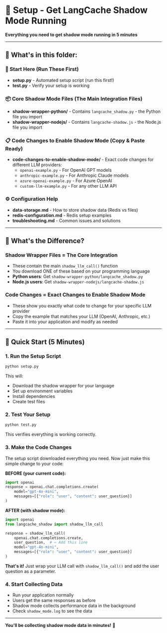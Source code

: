 # 🚀 Setup - Get LangCache Shadow Mode Running

**Everything you need to get shadow mode running in 5 minutes**

---

## 📁 What's in this folder:

### **🎯 Start Here (Run These First)**
- **setup.py** - Automated setup script (run this first!)
- **test.py** - Verify your setup is working

### **📦 Core Shadow Mode Files (The Main Integration Files)**
- **shadow-wrapper-python/** - Contains `langcache_shadow.py` - the Python file you import
- **shadow-wrapper-nodejs/** - Contains `langcache-shadow.js` - the Node.js file you import

### **📋 Code Changes to Enable Shadow Mode (Copy & Paste Ready)**
- **code-changes-to-enable-shadow-mode/** - Exact code changes for different LLM providers:
  - `openai-example.py` - For OpenAI GPT models
  - `anthropic-example.py` - For Anthropic Claude models
  - `azure-openai-example.py` - For Azure OpenAI
  - `custom-llm-example.py` - For any other LLM API

### **⚙️ Configuration Help**
- **data-storage.md** - How to store shadow data (Redis vs files)
- **redis-configuration.md** - Redis setup examples
- **troubleshooting.md** - Common issues and solutions

---

## 🤔 **What's the Difference?**

### **Shadow Wrapper Files** = The Core Integration
- These contain the main `shadow_llm_call()` function
- You download ONE of these based on your programming language
- **Python users**: Get `shadow-wrapper-python/langcache_shadow.py`
- **Node.js users**: Get `shadow-wrapper-nodejs/langcache-shadow.js`

### **Code Changes** = Exact Changes to Enable Shadow Mode
- These show you exactly what code to change for your specific LLM provider
- Copy the example that matches your LLM (OpenAI, Anthropic, etc.)
- Paste it into your application and modify as needed

---

## 🚀 Quick Start (5 Minutes)

### 1. Run the Setup Script
```bash
python setup.py
```
This will:
- Download the shadow wrapper for your language
- Set up environment variables
- Install dependencies
- Create test files

### 2. Test Your Setup
```bash
python test.py
```
This verifies everything is working correctly.

### 3. Make the Code Changes
The setup script downloaded everything you need. Now just make this simple change to your code:

**BEFORE (your current code):**
```python
import openai
response = openai.chat.completions.create(
    model="gpt-4o-mini",
    messages=[{"role": "user", "content": user_question}]
)
```

**AFTER (with shadow mode):**
```python
import openai
from langcache_shadow import shadow_llm_call

response = shadow_llm_call(
    openai.chat.completions.create,
    user_question,  # ← Add this line
    model="gpt-4o-mini",
    messages=[{"role": "user", "content": user_question}]
)
```

**That's it!** Just wrap your LLM call with `shadow_llm_call()` and add the user question as a parameter.

### 4. Start Collecting Data
- Run your application normally
- Users get the same responses as before
- Shadow mode collects performance data in the background
- Check `shadow_mode.log` to see the data

---


**You'll be collecting shadow mode data in minutes!** 🎯
